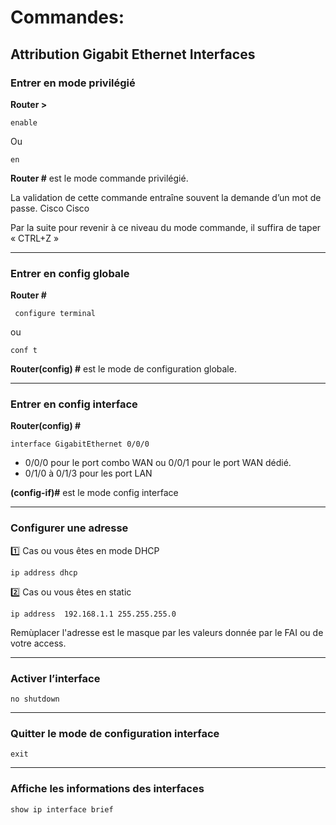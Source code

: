 # Commandes:

## Attribution Gigabit Ethernet Interfaces
                                                            
### Entrer en mode privilégié 
**Router >**

    enable
   
  Ou 
  
    en  				                                                               
**Router #**   est le mode commande privilégié.


La validation de cette commande entraîne souvent la demande d’un mot de passe.  Cisco Cisco

Par la suite pour revenir à ce niveau du mode commande, il suffira de taper « CTRL+Z »

-----

### Entrer en config globale 
**Router #**

     configure terminal 
   
  ou   
  
    conf t  				                                                               

**Router(config) #** est le mode de configuration globale.

----

### Entrer en config interface

**Router(config) #**

    interface GigabitEthernet 0/0/0  

- 0/0/0 pour le port combo WAN   ou  0/0/1 pour le port WAN dédié.
- 0/1/0 à 0/1/3 pour les port LAN

**(config-if)#** est le mode config interface 

----

### Configurer une adresse

1️⃣ Cas ou vous êtes en mode DHCP
    
    ip address dhcp

2️⃣  Cas ou vous êtes en static

    ip address  192.168.1.1 255.255.255.0              

Remùplacer l'adresse est le masque par les valeurs donnée par le FAI ou de votre access.

----
### Activer l’interface
    no shutdown

----
###  Quitter le mode de configuration interface 

    exit

----
### Affiche les informations des interfaces

    show ip interface brief
  
  
 

